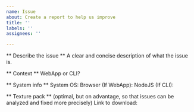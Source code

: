 ```yaml
---
name: Issue
about: Create a report to help us improve
title: ''
labels: ''
assignees: ''

---
```


** Describe the issue **
A clear and concise description of what the issue is.

** Context **
WebApp or CLI?

** System info **
System OS: 
Browser (If WebApp): 
NodeJS (If CLI): 

** Texture pack **
(optimal, but on advantage, so that issues can be analyzed and fixed more precisely)
Link to download:
